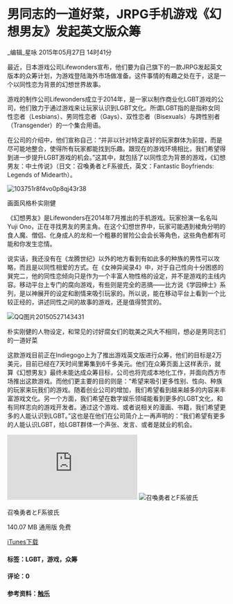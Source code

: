 # 男同志的一道好菜，JRPG手机游戏《幻想男友》发起英文版众筹

_编辑_星咏 2015年05月27日 14时41分

最近，日本游戏公司Lifewonders宣布，他们要为自己旗下的一款JRPG发起英文版本的众筹计划，为游戏登陆海外市场做准备。这件事情的有趣之处在于，这是一个以同性恋为背景的幻想世界故事。

游戏的制作公司Lifewonders成立于2014年，是一家以制作商业化LGBT游戏的公司，他们致力于通过游戏来让玩家认识到LGBT文化。所谓LGBT指的是指称女同性恋者（Lesbians）、男同性恋者（Gays）、双性恋者（Bisexuals）与跨性别者（Transgender）的一个集合用语。

在公司的介绍中，他们宣称自己：“并非以针对特定喜好的玩家群体为前提，而是尽可能地整合，使得所有玩家都能找到乐趣。跟现在的游戏环境相比，我们希望得到进一步提升LGBT游戏的机会。”这其中，就包括了以同性恋为背景的游戏，《幻想男友：中土传说》（日文：召喚勇者とF系彼氏，英文：Fantastic Boyfriends: Legends of Midearth）。

![103751r8f4vo0p8qj43r38](http://img.chuapp.com/wp-content/uploads/2015/05/201505271432708641.jpg?imageView2/2/w/700)

画面风格朴实刚健

《幻想男友》是Lifewonders在2014年7月推出的手机游戏。玩家扮演一名名叫Yuji Ono，正在寻找男友的男主角。在这个幻想世界中，玩家可能遇到棱角分明的食人魔、僧侣、化身成人的龙和一个粗暴的冒险公会会长等角色，这些角色都有可能和你发生恋情。

说实话，我还没有在《龙腾世纪》以外的地方看到有如此多的种族的男性可以攻略，而且是以同性相爱的方式。在《女神异闻录4》中，对于自己性向十分困惑的巽完二，他的同性恋倾向只是作为一个丰富人物性格的设定，并不是游戏的主线内容。移动平台上专门的腐向游戏，有些则是完全的恶搞——比方说《学园绅士》系列，是以神展开的设定和剧情来吸引玩家的。所以说，能在移动平台上看到一个比较正经的，讲述同性之间的故事的游戏，还是值得赞赏的。

![QQ图片20150527143431](http://img.chuapp.com/wp-content/uploads/2015/05/2015052714327086411.jpg?imageView2/2/w/700)

朴实刚健的人物设定，和常见的讨好腐女们的耽美之风大不相同，想必是男同志们的一道好菜

这款游戏目前正在Indiegogo上为了推出游戏英文版进行众筹，他们的目标是2万美元，目前已经在7天时间里筹集到6千多美元。他们在众筹页面上这样表示，就算《幻想男友》最终未能达成众筹目标，公司也将完成本地化工作，并面向西方市场推出这款游戏。而他们更主要的目的则是：“希望来吸引更多性别、性向、种族的玩家来玩我们的游戏。随着创业公司的增加，我们希望看到越来越多的内容来丰富游戏文化。另一个方面，我们希望在数字娱乐领域能看到更多的LGBT文化，和有同样志向的游戏开发者。通过这个游戏、或者说相关的漫画、书籍，我们希望更多的人能认识到LGBT。”这也是在他们在公司简介上一再声明的：“我们希望有更多的人能认识LGBT，给LGBT群体一个声张、发言、或者是就业的机会。

![](http://qr.liantu.com/api.php?bg=ffffff&fg=4c4c4c&&el=l&w=120&m=2&text=https://apps.apple.com/jp/app/%E5%8F%AC%E5%96%9A%E5%8B%87%E8%80%85%E3%81%A8f%E7%B3%BB%E5%BD%BC%E6%B0%8F/id881534656?uo=4) ![召喚勇者とF系彼氏](https://is1-ssl.mzstatic.com/image/thumb/Purple116/v4/ec/cc/dd/ecccddd3-e29f-34c4-5fa6-77786466b4de/AppIcon-1x_U007emarketing-0-7-0-85-220.png/100x100bb.jpg)

召喚勇者とF系彼氏

140.07 MB  通用版  免费

[iTunes下载](https://apps.apple.com/jp/app/%E5%8F%AC%E5%96%9A%E5%8B%87%E8%80%85%E3%81%A8f%E7%B3%BB%E5%BD%BC%E6%B0%8F/id881534656?uo=4)

#### 标签：LGBT，游戏，众筹

#### 评论：0

#### 参考资料：[触乐](http://www.chuapp.com)
<!-- tcd_original_link https://www.chuapp.com/mobile/163583.html -->
